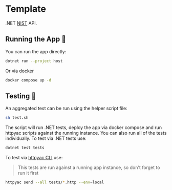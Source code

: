 # Template

.NET [NIST](https://github.com/astorDev/nist) API.

## Running the App 🚀

You can run the app directly:

```sh
dotnet run --project host
```

Or via docker

```sh
docker compose up -d
```

## Testing 🧪

An aggregated test can be run using the helper script file:

```sh
sh test.sh
```

The script will run .NET tests, deploy the app via docker compose and run httpyac scripts against the running instance. You can also run all of the tests individually. To test via .NET tests use:

```sh
dotnet test tests
```

To test via [httpyac CLI](https://httpyac.github.io/guide/installation_cli) use:

> This tests are run against a running app instance, so don't forget to run it first

```sh
httpyac send --all tests/*.http --env=local
```